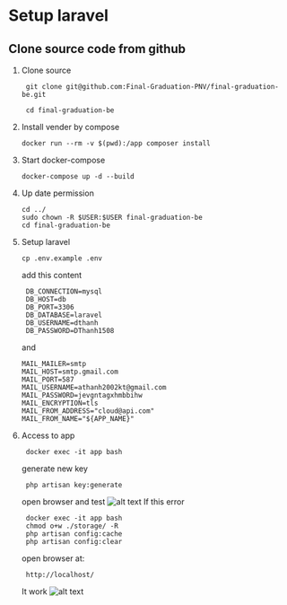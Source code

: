 # Setup laravel #

## Clone source code from github ##

1. Clone source
   ```
    git clone git@github.com:Final-Graduation-PNV/final-graduation-be.git

    cd final-graduation-be
   ```
2. Install vender by compose
   ```
   docker run --rm -v $(pwd):/app composer install
   ```
3. Start docker-compose
    ```
    docker-compose up -d --build
    ```
4. Up date permission
   ```
   cd ../
   sudo chown -R $USER:$USER final-graduation-be
   cd final-graduation-be
   ```
5. Setup laravel
   ```
   cp .env.example .env
   ```
   add this content
   ```
    DB_CONNECTION=mysql
    DB_HOST=db
    DB_PORT=3306
    DB_DATABASE=laravel
    DB_USERNAME=dthanh
    DB_PASSWORD=DThanh1508
   ```
    and
    ```
   MAIL_MAILER=smtp
    MAIL_HOST=smtp.gmail.com
    MAIL_PORT=587
    MAIL_USERNAME=athanh2002kt@gmail.com
    MAIL_PASSWORD=jevgntagxhmbbihw
    MAIL_ENCRYPTION=tls
    MAIL_FROM_ADDRESS="cloud@api.com"
    MAIL_FROM_NAME="${APP_NAME}"
   ```
6. Access to app
   ```
    docker exec -it app bash
   ```
   generate new key
   ```
    php artisan key:generate
   ```
   open browser and test
   ![alt text](assets/1.png)
   If this error
   ```
    docker exec -it app bash
    chmod o+w ./storage/ -R
    php artisan config:cache
    php artisan config:clear
   ```
   open browser at:
   ```
    http://localhost/
   ```
   It work
   ![alt text](assets/2.png)
